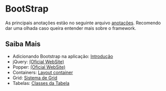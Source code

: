 # BootStrap
As principais anotações estão no seguinte arquivo [anotações](Anotações.md). Recomendo dar uma olhada caso queira entender mais sobre o framework. 
## Saiba Mais
- Adicionando Bootstrap na aplicação: [Introdução](https://getbootstrap.com.br/docs/4.1/getting-started/introduction/)
- jQuery: [(Oficial WebSite)](https://jquery.com/)
- Popper: [(Oficial WebSite)](https://popper.js.org/)
- Containers: [Layout container](https://getbootstrap.com.br/docs/4.1/layout/grid/)
- Grid: [Sistema de Grid](https://getbootstrap.com.br/docs/4.1/layout/grid/)
- Tabelas: [Classes da Tabela](https://getbootstrap.com.br/docs/4.1/content/tables/)